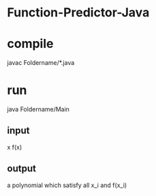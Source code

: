 # Function-Predictor-Java
# compile
javac Foldername/*.java
# run
java Foldername/Main
## input
x f(x)
## output
a polynomial which satisfy all x_i and f(x_i)
